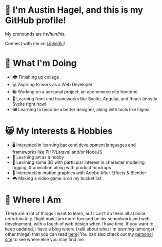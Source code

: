 <!--
**gmni-dev/gmni-dev** is a ✨ _special_ ✨ repository because its `README.md` (this file) appears on your GitHub profile.

Here are some ideas to get you started:

- 🔭 I’m currently working on ...
- 🌱 I’m currently learning ...
- 👯 I’m looking to collaborate on ...
- 🤔 I’m looking for help with ...
- 💬 Ask me about ...
- 📫 How to reach me: ...
- 😄 Pronouns: ...
- ⚡ Fun fact: ...
-->

# 👋 I'm Austin Hagel, and this is my GitHub profile!
My pronounds are _he/him/his_.

Connect with me on [LinkedIn](https://austin.fo/linkedin/)!

# 🤔 What I'm Doing

- 🎓 Finishing up college
- 💻 Aspiring to work as a Web Developer
- 🛍️ Working on a personal project: an ecommerce site frontend
- 🌲 Learning front end frameworks like Svelte, Angular, and React (mostly Svelte right now)
- 🖼️ Learning to become a better designer, along with tools like Figma

# 😸 My Interests & Hobbies

- 🖥️ Interested in learning backend development languages and frameworks like PHP/Laravel and/or NodeJS
- 🎨 Learning art as a hobby
- 🦾 Learning some 3D with particular interest in character modeling, rigging, & animation along with product mockups
- 🏃 Interested in motion graphics with Adobe After Effects & Blender
- 🎮 Making a video game is on my bucket list

# 📍 Where I Am

There are a lot of things I want to learn, but I can't do them all at once unfortunately. Right now I am more focused on my schoolwork and web development, with a touch of web design when I have time.
If you want to keep updated, I have a blog where I talk about what I'm learning (amongst other things) that you can read [here](https://austin.fo/blog)!
You can also check out my [personal site](https://austin.fo/) to see where else you may find me.
